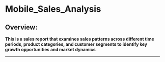 # Mobile_Sales_Analysis

## Overview:

**This is a sales report that examines sales patterns across different time periods, product categories, and customer segments to identify key growth opportunities and market dynamics**

---

